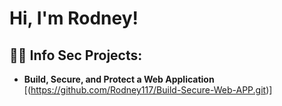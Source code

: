 <h1>Hi, I'm   Rodney! </h1>
<h2>👨‍💻 Info Sec Projects:</h2>

- <b>Build, Secure, and Protect a Web Application</b> [(https://github.com/Rodney117/Build-Secure-Web-APP.git)]

